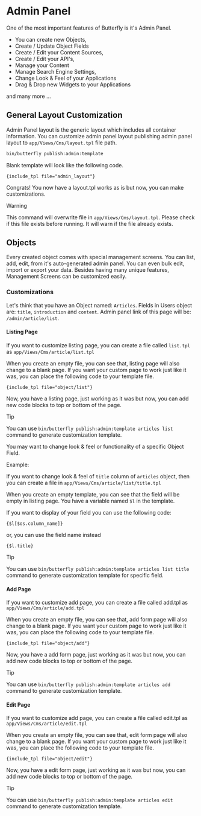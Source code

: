# Admin Panel

One of the most important features of Butterfly is it's Admin Panel. 
- You can create new Objects,
- Create / Update Object Fields
- Create / Edit your Content Sources,
- Create / Edit your API's,
- Manage your Content
- Manage Search Engine Settings,
- Change Look & Feel of your Applications
- Drag & Drop new Widgets to your Applications

and many more ...    

## General Layout Customization

Admin Panel layout is the generic layout which includes all container information. You can customize admin panel layout 
publishing admin panel layout to `app/Views/Cms/layout.tpl` file path.

```bash
bin/butterfly publish:admin:template
```

Blank template will look like the following code.

```smarty
{include_tpl file="admin_layout"}
```

Congrats! You now have a layout.tpl works as is but now, you can make customizations.

> [!WARNING]
> This command will overwrite file in `app/Views/Cms/layout.tpl`. Please check if this file exists before running. It will warn 
> if the file already exists. 

## Objects

Every created object comes with special management screens. You can list, add, edit, 
from it's auto-generated admin panel. You can even bulk edit, import or export your data. Besides having many unique features, 
Management Screens can be customized easily.

### Customizations

Let's think that you have an Object named: `Articles`. Fields in Users object are: `title`, `introduction` and `content`. Admin panel link
of this page will be: `/admin/article/list`.  

#### Listing Page

If you want to customize listing page, you can create a file called `list.tpl` as `app/Views/Cms/article/list.tpl`

When you create an empty file, you can see that, listing page will also change to a blank page. If you want your custom 
page to work just like it was, you can place the following code to your template file.

```smarty
{include_tpl file="object/list"}
``` 

Now, you have a listing page, just working as it was but now, you can add new code blocks to top or bottom of the page.

> [!TIP]
> You can use `bin/butterfly publish:admin:template articles list` command to generate customization template.

You may want to change look & feel or functionality of a specific Object Field.

Example:

If you want to change look & feel of `title` column of `articles` object, then you can create a file in `app/Views/Cms/article/list/title.tpl`

When you create an empty template, you can see that the field will be empty in listing page. You have a variable named `$l` in the template.

If you want to display of your field you can use the following code:

```smarty
{$l[$os.column_name]}
```

or, you can use the field name instead

```smarty
{$l.title}
```

> [!TIP]
> You can use `bin/butterfly publish:admin:template articles list title` command to generate customization template for specific field.

#### Add Page

If you want to customize add page, you can create a file called add.tpl as `app/Views/Cms/article/add.tpl`

When you create an empty file, you can see that, add form page will also change to a blank page. If you want your custom 
page to work just like it was, you can place the following code to your template file.

```smarty
{include_tpl file="object/add"}
``` 

Now, you have a add form page, just working as it was but now, you can add new code blocks to top or bottom of the page.

> [!TIP]
> You can use `bin/butterfly publish:admin:template articles add` command to generate customization template.

#### Edit Page

If you want to customize add page, you can create a file called edit.tpl as `app/Views/Cms/article/edit.tpl`

When you create an empty file, you can see that, edit form page will also change to a blank page. If you want your custom 
page to work just like it was, you can place the following code to your template file.

```smarty
{include_tpl file="object/edit"}
``` 

Now, you have a edit form page, just working as it was but now, you can add new code blocks to top or bottom of the page.

> [!TIP]
> You can use `bin/butterfly publish:admin:template articles edit` command to generate customization template.
   

 